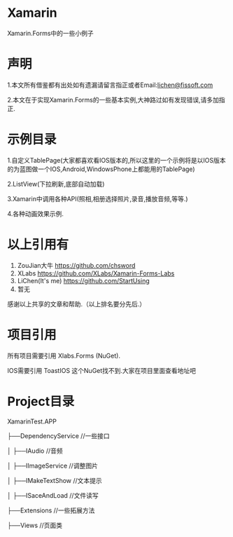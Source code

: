 # Xamarin
Xamarin.Forms中的一些小例子

# 声明
1.本文所有借鉴都有出处如有遗漏请留言指正或者Email:lichen@fissoft.com

2.本文在于实现Xamarin.Forms的一些基本实例,大神路过如有发现错误,请多加指正. 

# 示例目录

1.自定义TablePage(大家都喜欢看IOS版本的,所以这里的一个示例将是以IOS版本的为蓝图做一个IOS,Android,WindowsPhone上都能用的TablePage)

2.ListView(下拉刷新,底部自动加载)

3.Xamarin中调用各种API(照相,相册选择照片,录音,播放音频,等等.)

4.各种动画效果示例.

# 以上引用有

1. ZouJian大牛          https://github.com/chsword
2. XLabs                https://github.com/XLabs/Xamarin-Forms-Labs
3. LiChen(It's me)      https://github.com/StartUsing
4. 暂无

感谢以上共享的文章和帮助.（以上排名要分先后.）

# 项目引用
所有项目需要引用 Xlabs.Forms (NuGet).

IOS需要引用  ToastIOS 这个NuGet找不到.大家在项目里面查看地址吧

# Project目录

XamarinTest.APP

├──DependencyService //一些接口

│   ├──IAudio //音频

│   ├──IImageService //调整图片

│   ├──IMakeTextShow //文本提示

│   ├──ISaceAndLoad  //文件读写

├──Extensions //一些拓展方法

├──Views //页面类

